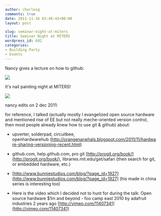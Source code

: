 ```yaml
---
author: charlesg
comments: true
date: 2011-11-26 03:49:43+00:00
layout: post

slug: seminar-night-at-miters
title: Seminar Night at MITERS
wordpress_id: 692
categories:
- Building Party
- Events
---
```


Nancy gives a lecture on how to github:


![](http://miters.mit.edu/wp-content/uploads/2011/11/DSCF7218-mid.jpg)


It's nail painting night at MITERS!


![](http://miters.mit.edu/wp-content/uploads/2011/11/DSCF7221-mid.jpg)


nancy edits on 2 dec 2011:

for reference, I talked (actually mostly I evangelized open source hardware and mentioned rise of EE but not really meche-oriented version control, then most people already knew how to use git & github) about:



	
  * upverter, solderpad, circuitbee, openhardwarehub (http://orangenarwhals.blogspot.com/2011/11/hardware-sharing-versioning-recent.html)

	
  * github.com, help.github.com, pro git [http://progit.org/book/](http://progit.org/book/), libraries.mit.edu/get/safari (then search for git, or embedded hardware, etc.)

	
  * [http://www.bunniestudios.com/blog/?page_id=1927](http://www.bunniestudios.com/blog/?page_id=1927) (his made in china series is interesting too)

	
  * Here is the video which I decided not to hunt for during the talk: Open source hardware $1m and beyond - foo camp east 2010 by adafruit industries 2 years ago [http://vimeo.com/11407341](http://vimeo.com/11407341)


